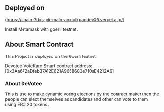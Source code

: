 ## Deployed on 

(https://chain-7dxs-git-main-anmolkpandey06.vercel.app/)
 
 Install Metamask with goerli testnet.



## About Smart Contract

This Project is deployed on the Goerli testnet

Devotee-VoteKaro Smart contract address: [0x3Aa672aDfeb37A12E621A9668683e710aE4212A6]

### About DeVotee

This is use to make dynamic voting elections by the contract maker then the people can elect themselves as candidates and other can vote to them using ERC 20 tokens . 



